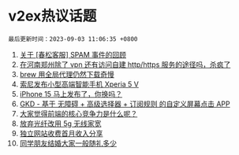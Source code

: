 # v2ex热议话题

`最后更新时间：2023-09-03 11:06:35 +0800`

1. [关于 [春松客服] SPAM 事件的回顾](https://www.v2ex.com/t/970315)
1. [在河南郑州除了 vpn 还有访问自建 http/https 服务的途径吗，杀疯了](https://www.v2ex.com/t/970368)
1. [brew 用全局代理仍然下载奇慢](https://www.v2ex.com/t/970344)
1. [索尼发布小型高端智能手机 Xperia 5 V](https://www.v2ex.com/t/970345)
1. [iPhone 15 马上发布了，你换吗？](https://www.v2ex.com/t/970387)
1. [GKD - 基于 无障碍 + 高级选择器 + 订阅规则 的自定义屏幕点击 APP](https://www.v2ex.com/t/970406)
1. [大家觉得前端的核心竞争力是什么呢？](https://www.v2ex.com/t/970378)
1. [放弃光纤改用 5g 无线家宽](https://www.v2ex.com/t/970460)
1. [独立网站收费首月收入分享](https://www.v2ex.com/t/970306)
1. [同学朋友结婚大家一般随礼多少](https://www.v2ex.com/t/970355)

